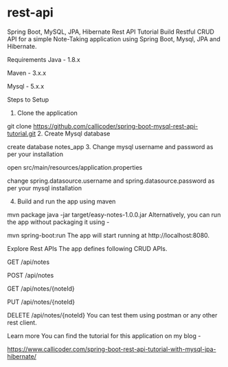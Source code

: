 # rest-api

    
Spring Boot, MySQL, JPA, Hibernate Rest API Tutorial
Build Restful CRUD API for a simple Note-Taking application using Spring Boot, Mysql, JPA and Hibernate.

Requirements
Java - 1.8.x

Maven - 3.x.x

Mysql - 5.x.x

Steps to Setup
1. Clone the application

git clone https://github.com/callicoder/spring-boot-mysql-rest-api-tutorial.git
2. Create Mysql database

create database notes_app
3. Change mysql username and password as per your installation

open src/main/resources/application.properties

change spring.datasource.username and spring.datasource.password as per your mysql installation

4. Build and run the app using maven

mvn package
java -jar target/easy-notes-1.0.0.jar
Alternatively, you can run the app without packaging it using -

mvn spring-boot:run
The app will start running at http://localhost:8080.

Explore Rest APIs
The app defines following CRUD APIs.

GET /api/notes

POST /api/notes

GET /api/notes/{noteId}

PUT /api/notes/{noteId}

DELETE /api/notes/{noteId}
You can test them using postman or any other rest client.

Learn more
You can find the tutorial for this application on my blog -

https://www.callicoder.com/spring-boot-rest-api-tutorial-with-mysql-jpa-hibernate/

